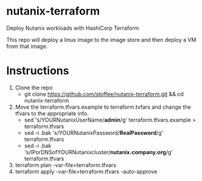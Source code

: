 # nutanix-terraform
Deploy Nutanix workloads with HashiCorp Terraform

This repo will deploy a linux image to the image store and then deploy a VM from that image.

 # Instructions
 1. Clone the repo
    - git clone https://github.com/stoffee/nutanix-terraform.git && cd nutanix-terraform
 2. Move the terraform.tfvars.example to terraform.tvfars and change the tfvars to the appropriate info.
    - sed 's/YOURNutanixUserName/**admin**/g' terraform.tfvars.example > terraform.tfvars
    - sed -i .bak 's/YOURNutanixPassword/**RealPassword**/g' terraform.tfvars
    - sed -i .bak 's/IPorDNSofYOURNutanixcluster/**nutanix.company.org**/g' terraform.tfvars
 3. terraform plan -var-file=terraform.tfvars
 3. terraform apply -var-file=terraform.tfvars -auto-approve